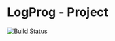 # LogProg - Project

[![Build Status](https://drone.on3dot.ga/api/badges/FKD13/logprog-project/status.svg)](https://drone.on3dot.ga/FKD13/logprog-project)